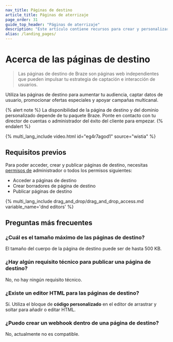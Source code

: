 ```yaml
---
nav_title: Páginas de destino
article_title: Páginas de aterrizaje
page_order: 31
guide_top_header: "Páginas de aterrizaje"
description: "Este artículo contiene recursos para crear y personalizar páginas de destino Braze."
alias: /landing_pages/
---
```


# Acerca de las páginas de destino

> Las páginas de destino de Braze son páginas web independientes que pueden impulsar tu estrategia de captación e interacción de usuarios.

Utiliza las páginas de destino para aumentar tu audiencia, captar datos de usuario, promocionar ofertas especiales y apoyar campañas multicanal.

{% alert note %}
La disponibilidad de la página de destino y del dominio personalizado depende de tu paquete Braze. Ponte en contacto con tu director de cuentas o administrador del éxito del cliente para empezar.
{% endalert %}

{% multi_lang_include video.html id="eg4r7agod1" source="wistia" %}

## Requisitos previos

Para poder acceder, crear y publicar páginas de destino, necesitas [permisos de]({{site.baseurl}}/user_guide/administrative/app_settings/manage_your_braze_users/user_permissions/#list-of-permissions) administrador o todos los permisos siguientes:

- Acceder a páginas de destino
- Crear borradores de página de destino
- Publicar páginas de destino

{% multi_lang_include drag_and_drop/drag_and_drop_access.md variable_name='dnd editors' %}

## Preguntas más frecuentes

### ¿Cuál es el tamaño máximo de las páginas de destino?

El tamaño del cuerpo de la página de destino puede ser de hasta 500 KB.

### ¿Hay algún requisito técnico para publicar una página de destino?

No, no hay ningún requisito técnico.

### ¿Existe un editor HTML para las páginas de destino?

Sí. Utiliza el bloque de **código personalizado** en el editor de arrastrar y soltar para añadir o editar HTML.

### ¿Puedo crear un webhook dentro de una página de destino?

No, actualmente no es compatible.

